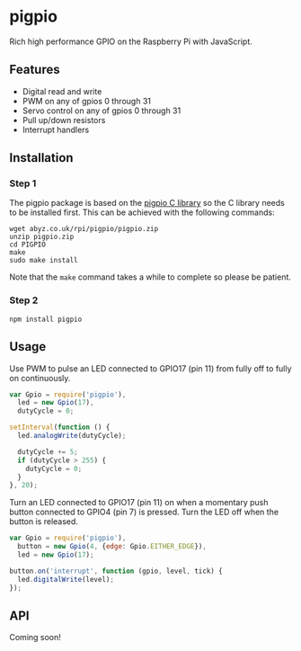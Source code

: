 # pigpio

Rich high performance GPIO on the Raspberry Pi with JavaScript.

## Features

 * Digital read and write
 * PWM on any of gpios 0 through 31
 * Servo control on any of gpios 0 through 31
 * Pull up/down resistors
 * Interrupt handlers

## Installation

### Step 1

The pigpio package is based on the
[pigpio C library](https://github.com/joan2937/pigpio) so the C library needs
to be installed first. This can be achieved with the following commands:

```
wget abyz.co.uk/rpi/pigpio/pigpio.zip
unzip pigpio.zip
cd PIGPIO
make
sudo make install
```

Note that the `make` command takes a while to complete so please be patient.

### Step 2

```
npm install pigpio
```

## Usage

Use PWM to pulse an LED connected to GPIO17 (pin 11) from fully off to fully
on continuously.

```js
var Gpio = require('pigpio'),
  led = new Gpio(17),
  dutyCycle = 0;

setInterval(function () {
  led.analogWrite(dutyCycle);

  dutyCycle += 5;
  if (dutyCycle > 255) {
    dutyCycle = 0;
  }
}, 20);

```

Turn an LED connected to GPIO17 (pin 11) on when a momentary push button connected
to GPIO4 (pin 7) is pressed. Turn the LED off when the button is released.

```js
var Gpio = require('pigpio'),
  button = new Gpio(4, {edge: Gpio.EITHER_EDGE}),
  led = new Gpio(17);

button.on('interrupt', function (gpio, level, tick) {
  led.digitalWrite(level);
});
```

## API

Coming soon!


